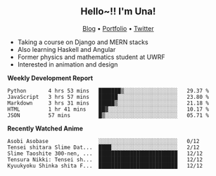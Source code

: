 <h2 align="center">
  Hello~!! I'm Una!
</h2>

<p align="center">
  <a href="https://anarchy.website/">Blog</a> &bull;
  <a href="https://una-ada.github.io/">Portfolio</a> &bull;
  <a href="https://twitter.com/unaxiii">Twitter</a>
</p>

- Taking a course on Django and MERN stacks
- Also learning Haskell and Angular
- Former physics and mathematics student at UWRF
- Interested in animation and design

**Weekly Development Report**

<!--START_SECTION:waka-->
```text
Python       4 hrs 53 mins   ███████▒░░░░░░░░░░░░░░░░░   29.37 % 
JavaScript   3 hrs 57 mins   ██████░░░░░░░░░░░░░░░░░░░   23.80 % 
Markdown     3 hrs 31 mins   █████▒░░░░░░░░░░░░░░░░░░░   21.18 % 
HTML         1 hr 41 mins    ██▓░░░░░░░░░░░░░░░░░░░░░░   10.17 % 
JSON         57 mins         █▒░░░░░░░░░░░░░░░░░░░░░░░   05.71 % 
```
<!--END_SECTION:waka-->

**Recently Watched Anime**

<!-- RECENT-ANIME:START -->

    Asobi Asobase                ░░░░░░░░░░░░░░░░░░░░░░░░░   0/12
    Tensei shitara Slime Dat...  ████░░░░░░░░░░░░░░░░░░░░░   2/12
    Slime Taoshite 300-nen, ...  █████████████████████████   12/12
    Tensura Nikki: Tensei sh...  █████████████████████████   12/12
    Kyuukyoku Shinka shita F...  █████████████████████████   12/12
<!-- RECENT-ANIME:END -->
